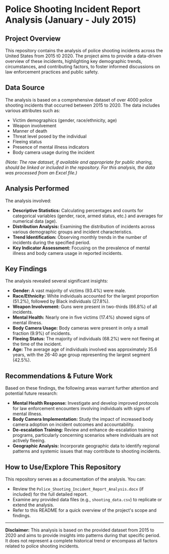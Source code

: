 # Police Shooting Incident Report Analysis (January - July 2015)

## Project Overview

This repository contains the analysis of police shooting incidents across the United States from 2015 t0 2020. The project aims to provide a data-driven overview of these incidents, highlighting key demographic trends, circumstances, and contributing factors, to foster informed discussions on law enforcement practices and public safety.

## Data Source

The analysis is based on a comprehensive dataset of over 4000 police shooting incidents that occurred between 2015 to 2020. The data includes various attributes such as:

* Victim demographics (gender, race/ethnicity, age)
* Weapon involvement
* Manner of death
* Threat level posed by the individual
* Fleeing status
* Presence of mental illness indicators
* Body camera usage during the incident

*(Note: The raw dataset, if available and appropriate for public sharing, should be linked or included in the repository. For this analysis, the data was processed from an Excel file.)*

## Analysis Performed

The analysis involved:

* **Descriptive Statistics:** Calculating percentages and counts for categorical variables (gender, race, armed status, etc.) and averages for numerical data (age).
* **Distribution Analysis:** Examining the distribution of incidents across various demographic groups and incident characteristics.
* **Trend Identification:** Observing monthly trends in the number of incidents during the specified period.
* **Key Indicator Assessment:** Focusing on the prevalence of mental illness and body camera usage in reported incidents.

## Key Findings

The analysis revealed several significant insights:

* **Gender:** A vast majority of victims (93.4%) were male.
* **Race/Ethnicity:** White individuals accounted for the largest proportion (51.2%), followed by Black individuals (27.8%).
* **Weapon Involvement:** Guns were present in two-thirds (66.8%) of all incidents.
* **Mental Health:** Nearly one in five victims (17.4%) showed signs of mental illness.
* **Body Camera Usage:** Body cameras were present in only a small fraction (9.9%) of incidents.
* **Fleeing Status:** The majority of individuals (68.2%) were not fleeing at the time of the incident.
* **Age:** The average age of individuals involved was approximately 35.6 years, with the 26-40 age group representing the largest segment (42.5%).

## Recommendations & Future Work

Based on these findings, the following areas warrant further attention and potential future research:

* **Mental Health Response:** Investigate and develop improved protocols for law enforcement encounters involving individuals with signs of mental illness.
* **Body Camera Implementation:** Study the impact of increased body camera adoption on incident outcomes and accountability.
* **De-escalation Training:** Review and enhance de-escalation training programs, particularly concerning scenarios where individuals are not actively fleeing.
* **Geographic Analysis:** Incorporate geographic data to identify regional patterns and systemic issues that may contribute to shooting incidents.

## How to Use/Explore This Repository

This repository serves as a documentation of the analysis. You can:

* Review the `Police_Shooting_Incident_Report_Analysis.docx` (if included) for the full detailed report.
* Examine any provided data files (e.g., `shooting_data.csv`) to replicate or extend the analysis.
* Refer to this README for a quick overview of the project's scope and findings.

---

**Disclaimer:** This analysis is based on the provided dataset from 2015 to 2020 and aims to provide insights into patterns during that specific period. It does not represent a complete historical trend or encompass all factors related to police shooting incidents.
